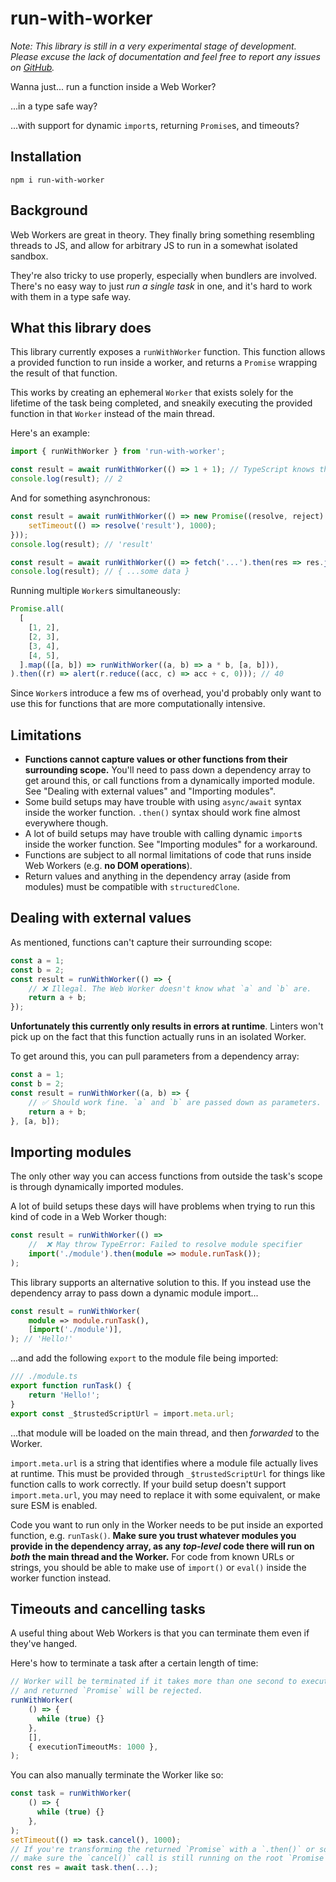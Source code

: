 # run-with-worker

*Note: This library is still in a very experimental stage of development. Please excuse the lack of documentation and feel free to report any issues on [GitHub](https://github.com/jaaamesey/run-with-worker).*

Wanna just... run a function inside a Web Worker?

...in a type safe way?

...with support for dynamic `import`s, returning `Promise`s, and timeouts?

## Installation

`npm i run-with-worker`

## Background

Web Workers are great in theory. They finally bring something resembling threads to JS, and allow for arbitrary JS to run in a somewhat isolated sandbox.

They're also tricky to use properly, especially when bundlers are involved. There's no easy way to just *run a single task* in one, and it's hard to work with them in a type safe way.

## What this library does

This library currently exposes a `runWithWorker` function. This function allows a provided function to run inside a worker, and returns a `Promise` wrapping the result of that function.

This works by creating an ephemeral `Worker` that exists solely for the lifetime of the task being completed, and sneakily executing the provided function in that `Worker` instead of the main thread.

Here's an example:
```ts
import { runWithWorker } from 'run-with-worker';

const result = await runWithWorker(() => 1 + 1); // TypeScript knows this is a `number`
console.log(result); // 2
```

And for something asynchronous:
```ts
const result = await runWithWorker(() => new Promise((resolve, reject) => {
    setTimeout(() => resolve('result'), 1000);
}));
console.log(result); // 'result'
```

```ts
const result = await runWithWorker(() => fetch('...').then(res => res.json()));
console.log(result); // { ...some data }
```

Running multiple `Worker`s simultaneously:

```ts
Promise.all(
  [
    [1, 2],
    [2, 3],
    [3, 4],
    [4, 5],
  ].map(([a, b]) => runWithWorker((a, b) => a * b, [a, b])),
).then((r) => alert(r.reduce((acc, c) => acc + c, 0))); // 40
```

Since `Worker`s introduce a few ms of overhead, you'd probably only want to use this for functions that are more computationally intensive.

## Limitations

- **Functions cannot capture values or other functions from their surrounding scope.** You'll need to pass down a dependency array to get around this, or call functions from a dynamically imported module. See "Dealing with external values" and "Importing modules".
- Some build setups may have trouble with using `async/await` syntax inside the worker function. `.then()` syntax should work fine almost everywhere though.
- A lot of build setups may have trouble with calling dynamic `import`s inside the worker function. See "Importing modules" for a workaround.
- Functions are subject to all normal limitations of code that runs inside Web Workers (e.g. **no DOM operations**).
- Return values and anything in the dependency array (aside from modules) must be compatible with `structuredClone`.

## Dealing with external values
As mentioned, functions can't capture their surrounding scope:

```ts
const a = 1;
const b = 2;
const result = runWithWorker(() => {
    // ❌ Illegal. The Web Worker doesn't know what `a` and `b` are.
    return a + b;
});
```

**Unfortunately this currently only results in errors at runtime**. Linters won't pick up on the fact that this function actually runs in an isolated Worker.

To get around this, you can pull parameters from a dependency array:

```ts
const a = 1;
const b = 2;
const result = runWithWorker((a, b) => {
    // ✅ Should work fine. `a` and `b` are passed down as parameters.
    return a + b;
}, [a, b]);
```

## Importing modules

The only other way you can access functions from outside the task's scope is through dynamically imported modules.

A lot of build setups these days will have problems when trying to run this kind of code in a Web Worker though:

```ts
const result = runWithWorker(() => 
    //  ❌ May throw TypeError: Failed to resolve module specifier
    import('./module').then(module => module.runTask());
);
```

This library supports an alternative solution to this. If you instead use the dependency array to pass down a dynamic module import...

```ts
const result = runWithWorker(
    module => module.runTask(),
    [import('./module')],
); // 'Hello!'
```

...and add the following `export` to the module file being imported:

```ts
/// ./module.ts
export function runTask() {
    return 'Hello!';
}
export const _$trustedScriptUrl = import.meta.url;
```

...that module will be loaded on the main thread, and then *forwarded* to the Worker.

`import.meta.url` is a string that identifies where a module file actually lives at runtime. This must be provided through `_$trustedScriptUrl` for things like function calls to work correctly. If your build setup doesn't support `import.meta.url`, you may need to replace it with some equivalent, or make sure ESM is enabled.

Code you want to run only in the Worker needs to be put inside an exported function, e.g. `runTask()`. **Make sure you trust whatever modules you provide in the dependency array, as any *top-level* code there will run on *both* the main thread and the Worker.** For code from known URLs or strings, you should be able to make use of `import()` or `eval()` inside the worker function instead.

## Timeouts and cancelling tasks

A useful thing about Web Workers is that you can terminate them even if they've hanged.

Here's how to terminate a task after a certain length of time:

```ts
// Worker will be terminated if it takes more than one second to execute,
// and returned `Promise` will be rejected.
runWithWorker(
    () => {
      while (true) {}
    },
    [],
    { executionTimeoutMs: 1000 },
); 
```

You can also manually terminate the Worker like so:

```ts
const task = runWithWorker(
    () => {
      while (true) {}
    },
);
setTimeout(() => task.cancel(), 1000);
// If you're transforming the returned `Promise` with a `.then()` or something,
// make sure the `cancel()` call is still running on the root `Promise`.
const res = await task.then(...);
```
